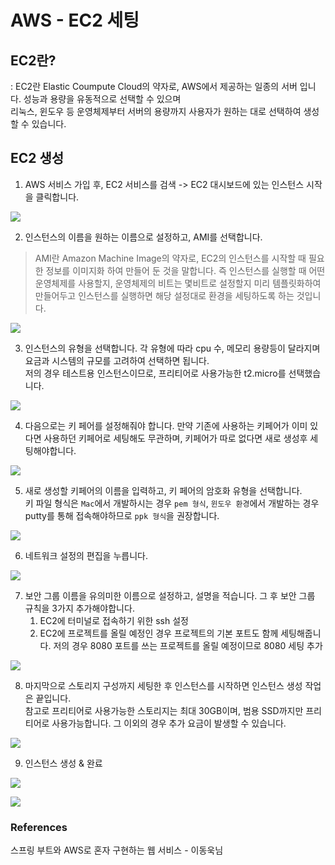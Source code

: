 # AWS - EC2 세팅 

## EC2란?
: EC2란 Elastic Coumpute Cloud의 약자로, AWS에서 제공하는 일종의 서버 입니다. 성능과 용량을 유동적으로 선택할 수 있으며<br>
리눅스, 윈도우 등 운영체제부터 서버의 용량까지 사용자가 원하는 대로 선택하여 생성할 수 있습니다. 

## EC2 생성
1. AWS 서비스 가입 후, EC2 서비스를 검색 -> EC2 대시보드에 있는 인스턴스 시작을 클릭합니다.

![](../img/ec_01.png)


2. 인스턴스의 이름을 원하는 이름으로 설정하고, AMI를 선택합니다. 
> AMI란 Amazon Machine Image의 약자로, EC2의 인스턴스를 시작할 때 필요한 정보를 이미지화 하여 만들어 둔 것을 말합니다.
> 즉 인스턴스를 실행할 때 어떤 운영체제를 사용할지, 운영체제의 비트는 몇비트로 설정할지 미리 템플릿화하여 만들어두고 
> 인스턴스를 실행하면 해당 설정대로 환경을 세팅하도록 하는 것입니다.

![](../img/ec_02.png)


3. 인스턴스의 유형을 선택합니다. 각 유형에 따라 cpu 수, 메모리 용량등이 달라지며 요금과 시스템의 규모를 고려하여 선택하면 됩니다.<br>
   저의 경우 테스트용 인스턴스이므로, 프리티어로 사용가능한 t2.micro를 선택했습니다.

![](../img/ec_03.png)


4. 다음으로는 키 페어를 설정해줘야 합니다. 만약 기존에 사용하는 키페어가 이미 있다면 사용하던 키페어로 세팅해도 무관하며, 키페어가 따로 없다면 새로 생성후 세팅해야합니다.

![](../img/ec_04.png)

5. 새로 생성할 키페어의 이름을 입력하고, 키 페어의 암호화 유형을 선택합니다. <br>
키 파일 형식은 `Mac`에서 개발하시는 경우 `pem 형식`, `윈도우 환경`에서 개발하는 경우 putty를 통해 접속해야하므로 `ppk 형식`을 권장합니다.

![](../img/ec_05.png)


6. 네트워크 설정의 편집을 누릅니다.

![](../img/ec_06.png)


7. 보안 그룹 이름을 유의미한 이름으로 설정하고, 설명을 적습니다. 그 후 보안 그룹 규칙을 3가지 추가해야합니다.
   1. EC2에 터미널로 접속하기 위한 ssh 설정
   2. EC2에 프로젝트를 올릴 예정인 경우 프로젝트의 기본 포트도 함께 세팅해줍니다. 저의 경우 8080 포트를 쓰는 프로젝트를 올릴 예정이므로 8080 세팅 추가

![](../img/ec_07.png)

8. 마지막으로 스토리지 구성까지 세팅한 후 인스턴스를 시작하면 인스턴스 생성 작업은 끝입니다.<br>
 참고로 프리티어로 사용가능한 스토리지는 최대 30GB이며, 범용 SSD까지만 프리티어로 사용가능합니다. 그 이외의 경우 추가 요금이 발생할 수 있습니다.

![](../img/ec_08.png)


9. 인스턴스 생성 & 완료

![](../img/ec_09.png)

![](../img/ec_10.png)


### References
스프링 부트와 AWS로 혼자 구현하는 웹 서비스 - 이동욱님